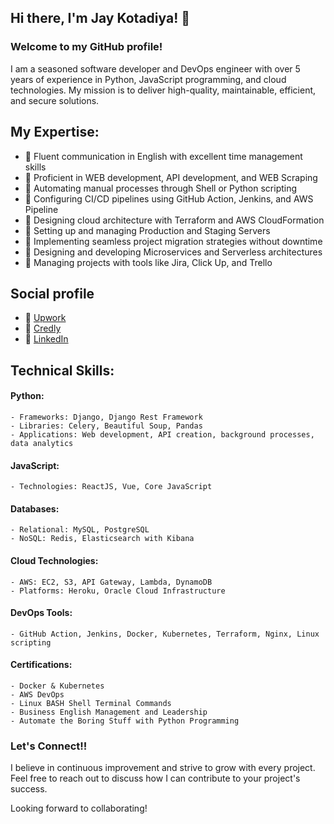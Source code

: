 ## Hi there, I'm Jay Kotadiya! 👋
### Welcome to my GitHub profile!

I am a seasoned software developer and DevOps engineer with over 5 years of experience in Python, JavaScript programming, and cloud technologies. My mission is to deliver high-quality, maintainable, efficient, and secure solutions.

## My Expertise:
- 🌟 Fluent communication in English with excellent time management skills
- 🌟 Proficient in WEB development, API development, and WEB Scraping
- 🌟 Automating manual processes through Shell or Python scripting
- 🌟 Configuring CI/CD pipelines using GitHub Action, Jenkins, and AWS Pipeline
- 🌟 Designing cloud architecture with Terraform and AWS CloudFormation
- 🌟 Setting up and managing Production and Staging Servers
- 🌟 Implementing seamless project migration strategies without downtime
- 🌟 Designing and developing Microservices and Serverless architectures
- 🌟 Managing projects with tools like Jira, Click Up, and Trello

## Social profile
- 🌟 [Upwork](https://www.upwork.com/freelancers/~010055bfe11ce4bfcb)
- 🌟 [Credly](https://www.credly.com/users/jay-kotadiya/badges)
- 🌟 [LinkedIn](https://www.linkedin.com/in/j1gne5h)

## Technical Skills:

#### Python:
    - Frameworks: Django, Django Rest Framework
    - Libraries: Celery, Beautiful Soup, Pandas
    - Applications: Web development, API creation, background processes, data analytics

#### JavaScript:
    - Technologies: ReactJS, Vue, Core JavaScript

#### Databases:
    - Relational: MySQL, PostgreSQL
    - NoSQL: Redis, Elasticsearch with Kibana

#### Cloud Technologies:
    - AWS: EC2, S3, API Gateway, Lambda, DynamoDB
    - Platforms: Heroku, Oracle Cloud Infrastructure

#### DevOps Tools:
    - GitHub Action, Jenkins, Docker, Kubernetes, Terraform, Nginx, Linux scripting

#### Certifications:
    - Docker & Kubernetes
    - AWS DevOps
    - Linux BASH Shell Terminal Commands
    - Business English Management and Leadership
    - Automate the Boring Stuff with Python Programming


### Let's Connect!!

I believe in continuous improvement and strive to grow with every project. Feel free to reach out to discuss how I can contribute to your project's success.

Looking forward to collaborating!
